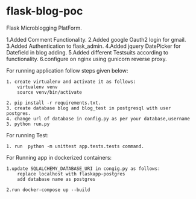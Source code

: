 # flask-blog-poc
Flask Microblogging PlatForm.

1.Added Comment Functionality.
2.Added google Oauth2 login for gmail.
3.Added Authentication to flask_admin.
4.Added jquery DatePicker for Datefield in blog adding.
5.Added different Testsuits according to functionality.
6.configure on nginx using gunicorn reverse proxy.


For running application follow steps given below:
	
	1. create virtualenv and activate it as follows:
		virtualenv venv
		source venv/bin/activate
		
	2. pip install -r requirements.txt.
	3. create database blog and blog_test in postgresql with user postgres.
	4. change url of database in config.py as per your database,username 
	3. python run.py 


For running Test:

	1. run  python -m unittest app.tests.tests command.


For Running app in dockerized containers:
	
	1.update SQLALCHEMY_DATABASE_URI in congig.py as follows:
		replace localhost with flaskapp-postgres
		add database name as postgres

	2.run docker-compose up --build			 	